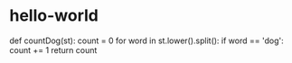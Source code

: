 # hello-world


def countDog(st):
    count = 0
    for word in st.lower().split():
        if word == 'dog':
            count += 1
    return count
    
    
